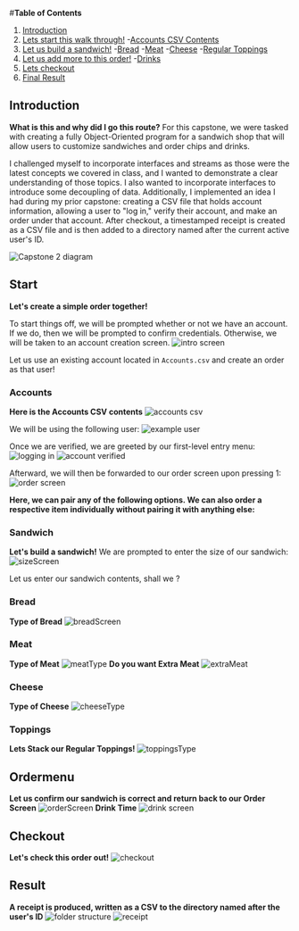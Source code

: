 #**Table of Contents**
1. [Introduction](#introduction)
2. [Lets start this walk through!](#start)
   -[Accounts CSV Contents](#accounts)
3. [Let us build a sandwich!](#sandwich)
   -[Bread](#bread)
   -[Meat](#meat)
   -[Cheese](#cheese)
   -[Regular Toppings](#toppings)
5. [Let us add more to this order!](#ordermenu)
   -[Drinks](#drinks)
6. [Lets checkout](#checkout)
7. [Final Result](#result)


## Introduction
**What is this and why did I go this route?**
For this capstone, we were tasked with creating a fully Object-Oriented program for a sandwich shop that will allow users to customize sandwiches and order chips and drinks.

I challenged myself to incorporate interfaces and streams as those were the latest concepts we covered in class, and I wanted to demonstrate a clear understanding of those topics. I also wanted to incorporate interfaces to introduce some decoupling of data. Additionally, I implemented an idea I had during my prior capstone: creating a CSV file that holds account information, allowing a user to "log in," verify their account, and make an order under that account. After checkout, a timestamped receipt is created as a CSV file and is then added to a directory named after the current active user's ID.

![Capstone 2 diagram](https://github.com/SirChristianJ/DELI-ciousv2/blob/main/capstone2diagram%20(1).jpg)
## Start
**Let's create a simple order together!**

To start things off, we will be prompted whether or not we have an account. If we do, then we will be prompted to confirm credentials. Otherwise, we will be taken to an account creation screen.
![intro screen](https://github.com/SirChristianJ/DELI-ciousv2/blob/main/capstone2pic1.jpg)

Let us use an existing account located in `Accounts.csv` and create an order as that user!
### Accounts
**Here is the Accounts CSV contents**
![accounts csv](https://github.com/SirChristianJ/DELI-ciousv2/blob/main/capstone2pic2.jpg)

We will be using the following user:
![example user](https://github.com/SirChristianJ/DELI-ciousv2/blob/main/capstone2pic15.jpg)

Once we are verified, we are greeted by our first-level entry menu:
![logging in](https://github.com/SirChristianJ/DELI-ciousv2/blob/main/capstone2pic3.jpg)
![account verified](https://github.com/SirChristianJ/DELI-ciousv2/blob/main/capstone2pic4.jpg)

Afterward, we will then be forwarded to our order screen upon pressing 1:
![order screen](https://github.com/SirChristianJ/DELI-ciousv2/blob/main/capstone2pic5.jpg)

**Here, we can pair any of the following options. We can also order a respective item individually without pairing it with anything else:**
### Sandwich
**Let's build a sandwich!**
We are prompted to enter the size of our sandwich:
![sizeScreen](https://github.com/SirChristianJ/DELI-ciousv2/blob/main/capstone2pic6.jpg)

Let us enter our sandwich contents, shall we ? 
### Bread
**Type of Bread**
![breadScreen](https://github.com/SirChristianJ/DELI-ciousv2/blob/main/capstone2pic7.jpg)
### Meat
**Type of Meat**
![meatType](https://github.com/SirChristianJ/DELI-ciousv2/blob/main/capstone2pic8.jpg)
**Do you want Extra Meat**
![extraMeat](https://github.com/SirChristianJ/DELI-ciousv2/blob/main/capstone2pic9.jpg)
### Cheese
**Type of Cheese**
![cheeseType](https://github.com/SirChristianJ/DELI-ciousv2/blob/main/capstone2pic10.jpg)
### Toppings
**Lets Stack our Regular Toppings!**
![toppingsType](https://github.com/SirChristianJ/DELI-ciousv2/blob/main/capstone2pic11.jpg)

## Ordermenu
**Let us confirm our sandwich is correct and return back to our Order Screen**
![orderScreen](https://github.com/SirChristianJ/DELI-ciousv2/blob/main/capstone2pic12.jpg)
**Drink Time**
![drink screen](https://github.com/SirChristianJ/DELI-ciousv2/blob/main/capstone2pic13.jpg)
## Checkout
**Let's check this order out!**
![checkout](https://github.com/SirChristianJ/DELI-ciousv2/blob/main/capstone2pic14.jpg)
## Result
**A receipt is produced, written as a CSV to the directory named after the user's ID**
![folder structure](https://github.com/SirChristianJ/DELI-ciousv2/blob/main/capstone2pic16.jpg)
![receipt](https://github.com/SirChristianJ/DELI-ciousv2/blob/main/capstone2pic17.jpg)


